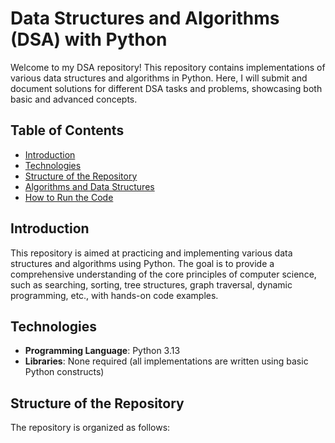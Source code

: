 # Data Structures and Algorithms (DSA) with Python

Welcome to my DSA repository! This repository contains implementations of various data structures and algorithms in Python.
Here, I will submit and document solutions for different DSA tasks and problems, showcasing both basic and advanced concepts.

## Table of Contents

- [Introduction](#introduction)
- [Technologies](#technologies)
- [Structure of the Repository](#structure-of-the-repository)
- [Algorithms and Data Structures](#algorithms-and-data-structures)
- [How to Run the Code](#how-to-run-the-code)


## Introduction

This repository is aimed at practicing and implementing various data structures and algorithms using Python. The goal is to provide a comprehensive understanding of the core principles of computer science, such as searching, sorting, tree structures, graph traversal, dynamic programming, etc., with hands-on code examples.

## Technologies

- **Programming Language**: Python 3.13
- **Libraries**: None required (all implementations are written using basic Python constructs)

## Structure of the Repository

The repository is organized as follows:
